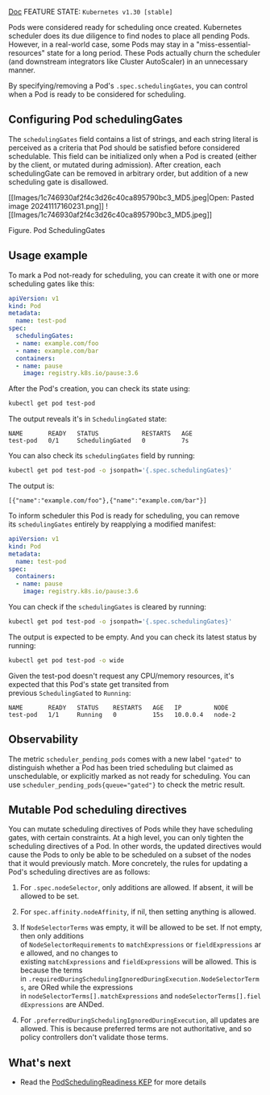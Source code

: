 [Doc](https://kubernetes.io/docs/concepts/scheduling-eviction/pod-scheduling-readiness/)
FEATURE STATE: `Kubernetes v1.30 [stable]`

Pods were considered ready for scheduling once created. Kubernetes scheduler does its due diligence to find nodes to place all pending Pods. However, in a real-world case, some Pods may stay in a "miss-essential-resources" state for a long period. These Pods actually churn the scheduler (and downstream integrators like Cluster AutoScaler) in an unnecessary manner.

By specifying/removing a Pod's `.spec.schedulingGates`, you can control when a Pod is ready to be considered for scheduling.

## Configuring Pod schedulingGates[](https://kubernetes.io/docs/concepts/scheduling-eviction/pod-scheduling-readiness/#configuring-pod-schedulinggates)

The `schedulingGates` field contains a list of strings, and each string literal is perceived as a criteria that Pod should be satisfied before considered schedulable. This field can be initialized only when a Pod is created (either by the client, or mutated during admission). After creation, each schedulingGate can be removed in arbitrary order, but addition of a new scheduling gate is disallowed.

[[Images/1c746930af2f4c3d26c40ca895790bc3_MD5.jpeg|Open: Pasted image 20241117160231.png]]
![[Images/1c746930af2f4c3d26c40ca895790bc3_MD5.jpeg]]

Figure. Pod SchedulingGates

## Usage example[](https://kubernetes.io/docs/concepts/scheduling-eviction/pod-scheduling-readiness/#usage-example)

To mark a Pod not-ready for scheduling, you can create it with one or more scheduling gates like this:

```yaml
apiVersion: v1
kind: Pod
metadata:
  name: test-pod
spec:
  schedulingGates:
  - name: example.com/foo
  - name: example.com/bar
  containers:
  - name: pause
    image: registry.k8s.io/pause:3.6
```

After the Pod's creation, you can check its state using:

```bash
kubectl get pod test-pod
```

The output reveals it's in `SchedulingGated` state:

```none
NAME       READY   STATUS            RESTARTS   AGE
test-pod   0/1     SchedulingGated   0          7s
```

You can also check its `schedulingGates` field by running:

```bash
kubectl get pod test-pod -o jsonpath='{.spec.schedulingGates}'
```

The output is:

```none
[{"name":"example.com/foo"},{"name":"example.com/bar"}]
```

To inform scheduler this Pod is ready for scheduling, you can remove its `schedulingGates` entirely by reapplying a modified manifest:

```yaml
apiVersion: v1
kind: Pod
metadata:
  name: test-pod
spec:
  containers:
  - name: pause
    image: registry.k8s.io/pause:3.6
```

You can check if the `schedulingGates` is cleared by running:

```bash
kubectl get pod test-pod -o jsonpath='{.spec.schedulingGates}'
```

The output is expected to be empty. And you can check its latest status by running:

```bash
kubectl get pod test-pod -o wide
```

Given the test-pod doesn't request any CPU/memory resources, it's expected that this Pod's state get transited from previous `SchedulingGated` to `Running`:

```none
NAME       READY   STATUS    RESTARTS   AGE   IP         NODE
test-pod   1/1     Running   0          15s   10.0.0.4   node-2
```

## Observability[](https://kubernetes.io/docs/concepts/scheduling-eviction/pod-scheduling-readiness/#observability)

The metric `scheduler_pending_pods` comes with a new label `"gated"` to distinguish whether a Pod has been tried scheduling but claimed as unschedulable, or explicitly marked as not ready for scheduling. You can use `scheduler_pending_pods{queue="gated"}` to check the metric result.

## Mutable Pod scheduling directives[](https://kubernetes.io/docs/concepts/scheduling-eviction/pod-scheduling-readiness/#mutable-pod-scheduling-directives)

You can mutate scheduling directives of Pods while they have scheduling gates, with certain constraints. At a high level, you can only tighten the scheduling directives of a Pod. In other words, the updated directives would cause the Pods to only be able to be scheduled on a subset of the nodes that it would previously match. More concretely, the rules for updating a Pod's scheduling directives are as follows:

1. For `.spec.nodeSelector`, only additions are allowed. If absent, it will be allowed to be set.
    
2. For `spec.affinity.nodeAffinity`, if nil, then setting anything is allowed.
    
3. If `NodeSelectorTerms` was empty, it will be allowed to be set. If not empty, then only additions of `NodeSelectorRequirements` to `matchExpressions` or `fieldExpressions` are allowed, and no changes to existing `matchExpressions` and `fieldExpressions` will be allowed. This is because the terms in `.requiredDuringSchedulingIgnoredDuringExecution.NodeSelectorTerms`, are ORed while the expressions in `nodeSelectorTerms[].matchExpressions` and `nodeSelectorTerms[].fieldExpressions` are ANDed.
    
4. For `.preferredDuringSchedulingIgnoredDuringExecution`, all updates are allowed. This is because preferred terms are not authoritative, and so policy controllers don't validate those terms.
    

## What's next[](https://kubernetes.io/docs/concepts/scheduling-eviction/pod-scheduling-readiness/#what-s-next)

- Read the [PodSchedulingReadiness KEP](https://github.com/kubernetes/enhancements/blob/master/keps/sig-scheduling/3521-pod-scheduling-readiness) for more details